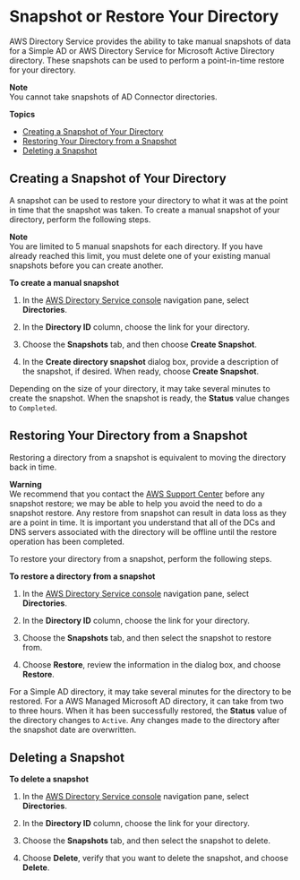 # Snapshot or Restore Your Directory<a name="ms_ad_snapshots"></a>

AWS Directory Service provides the ability to take manual snapshots of data for a Simple AD or AWS Directory Service for Microsoft Active Directory directory\. These snapshots can be used to perform a point\-in\-time restore for your directory\. 

**Note**  
You cannot take snapshots of AD Connector directories\.

**Topics**
+ [Creating a Snapshot of Your Directory](#snapshot_create)
+ [Restoring Your Directory from a Snapshot](#snapshot_restore)
+ [Deleting a Snapshot](#snapshot_delete)

## Creating a Snapshot of Your Directory<a name="snapshot_create"></a>

A snapshot can be used to restore your directory to what it was at the point in time that the snapshot was taken\. To create a manual snapshot of your directory, perform the following steps\.

**Note**  
You are limited to 5 manual snapshots for each directory\. If you have already reached this limit, you must delete one of your existing manual snapshots before you can create another\.

**To create a manual snapshot**

1. In the [AWS Directory Service console](https://console.aws.amazon.com/directoryservice/) navigation pane, select **Directories**\.

1. In the **Directory ID** column, choose the link for your directory\.

1. Choose the **Snapshots** tab, and then choose **Create Snapshot**\.

1. In the **Create directory snapshot** dialog box, provide a description of the snapshot, if desired\. When ready, choose **Create Snapshot**\.

Depending on the size of your directory, it may take several minutes to create the snapshot\. When the snapshot is ready, the **Status** value changes to `Completed`\.

## Restoring Your Directory from a Snapshot<a name="snapshot_restore"></a>

Restoring a directory from a snapshot is equivalent to moving the directory back in time\.

**Warning**  
We recommend that you contact the [AWS Support Center](https://console.aws.amazon.com/support/home#/) before any snapshot restore; we may be able to help you avoid the need to do a snapshot restore\. Any restore from snapshot can result in data loss as they are a point in time\. It is important you understand that all of the DCs and DNS servers associated with the directory will be offline until the restore operation has been completed\. 

To restore your directory from a snapshot, perform the following steps\.

**To restore a directory from a snapshot**

1. In the [AWS Directory Service console](https://console.aws.amazon.com/directoryservice/) navigation pane, select **Directories**\.

1. In the **Directory ID** column, choose the link for your directory\.

1. Choose the **Snapshots** tab, and then select the snapshot to restore from\.

1. Choose **Restore**, review the information in the dialog box, and choose **Restore**\.

For a Simple AD directory, it may take several minutes for the directory to be restored\. For a AWS Managed Microsoft AD directory, it can take from two to three hours\. When it has been successfully restored, the **Status** value of the directory changes to `Active`\. Any changes made to the directory after the snapshot date are overwritten\. 

## Deleting a Snapshot<a name="snapshot_delete"></a>

**To delete a snapshot**

1. In the [AWS Directory Service console](https://console.aws.amazon.com/directoryservice/) navigation pane, select **Directories**\.

1. In the **Directory ID** column, choose the link for your directory\.

1. Choose the **Snapshots** tab, and then select the snapshot to delete\.

1. Choose **Delete**, verify that you want to delete the snapshot, and choose **Delete**\.